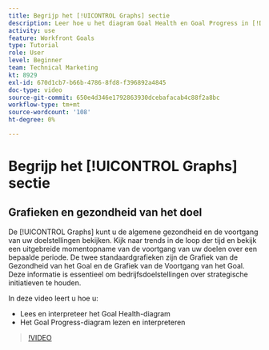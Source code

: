 ```yaml
---
title: Begrijp het [!UICONTROL Graphs] sectie
description: Leer hoe u het diagram Goal Health en Goal Progress in [!DNL Goals] leest en interpreteert.
activity: use
feature: Workfront Goals
type: Tutorial
role: User
level: Beginner
team: Technical Marketing
kt: 8929
exl-id: 670d1cb7-b66b-4786-8fd8-f396892a4845
doc-type: video
source-git-commit: 650e4d346e1792863930dcebafacab4c88f2a8bc
workflow-type: tm+mt
source-wordcount: '108'
ht-degree: 0%

---
```


# Begrijp het [!UICONTROL Graphs] sectie

## Grafieken en gezondheid van het doel

De [!UICONTROL Graphs] kunt u de algemene gezondheid en de voortgang van uw doelstellingen bekijken. Kijk naar trends in de loop der tijd en bekijk een uitgebreide momentopname van de voortgang van uw doelen over een bepaalde periode. De twee standaardgrafieken zijn de Grafiek van de Gezondheid van het Goal en de Grafiek van de Voortgang van het Goal. Deze informatie is essentieel om bedrijfsdoelstellingen over strategische initiatieven te houden.

In deze video leert u hoe u:

* Lees en interpreteer het Goal Health-diagram
* Het Goal Progress-diagram lezen en interpreteren

>[!VIDEO](https://video.tv.adobe.com/v/335201/?quality=12&learn=on)
